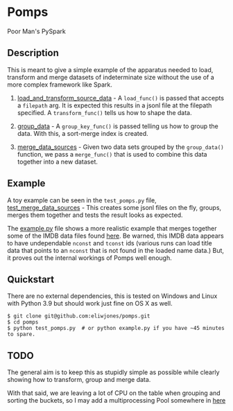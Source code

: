 # Pomps

Poor Man's PySpark

## Description

This is meant to give a simple example of the apparatus needed to load, transform and merge datasets of indeterminate size without the use of a more complex framework like Spark.

1. [load_and_transform_source_data](https://github.com/eliwjones/pomps/blob/37b96e23729170e6d896b0ec9732c7d15688e765/pomps.py#L11) - A `load_func()` is passed that accepts a `filepath` arg.  It is expected this results in a jsonl file at the filepath specified.
A `transform_func()` tells us how to shape the data.

2. [group_data](https://github.com/eliwjones/pomps/blob/37b96e23729170e6d896b0ec9732c7d15688e765/pomps.py#L48) - A `group_key_func()` is passed telling us how to group the data.  With this, a sort-merge index is created.

3. [merge_data_sources](https://github.com/eliwjones/pomps/blob/37b96e23729170e6d896b0ec9732c7d15688e765/pomps.py#L241) - Given two data sets grouped by the `group_data()` function, we pass a `merge_func()` that is used to combine this data together into a new dataset.

## Example

A toy example can be seen in the `test_pomps.py` file, [test_merge_data_sources](https://github.com/eliwjones/pomps/blob/37b96e23729170e6d896b0ec9732c7d15688e765/test_pomps.py#L139) - This creates some jsonl files on the fly, groups, merges them together and tests the result looks as expected.

The [example.py](https://github.com/eliwjones/pomps/blob/master/example.py) file shows a more realistic example that merges together some of the IMDB data files found [here](https://datasets.imdbws.com/).  Be warned, this IMDB data appears to have undependable `nconst` and `tconst` ids (various runs can load title data that points to an `nconst` that is not found in the loaded name data.)  But, it proves out the internal workings of Pomps well enough.

## Quickstart

There are no external dependencies, this is tested on Windows and Linux with Python 3.9 but should work just fine on OS X as well.

```
$ git clone git@github.com:eliwjones/pomps.git
$ cd pomps
$ python test_pomps.py  # or python example.py if you have ~45 minutes to spare.
```

## TODO

The general aim is to keep this as stupidly simple as possible while clearly showing how to transform, group and merge data.

With that said, we are leaving a lot of CPU on the table when grouping and sorting the buckets, so I may add a multiprocessing Pool somewhere in [here](https://github.com/eliwjones/pomps/blob/bbcf534282152a2e000c1003ecf79f4e08794fb2/pomps.py#L129-L158)
